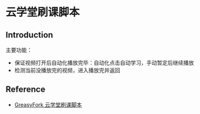 # 云学堂刷课脚本

## Introduction

主要功能：

* 保证视频打开后自动化播放完毕：自动化点击自动学习，手动暂定后继续播放
* 检测当前没播放完的视频，进入播放完并返回

## Reference

* [GreasyFork 云学堂刷课脚本](https://greasyfork.org/zh-CN/scripts/403295-%E4%BA%91%E5%AD%A6%E5%A0%82%E8%87%AA%E5%8A%A8%E5%88%B7%E8%A7%86%E9%A2%91-yunxuetang-cn)
